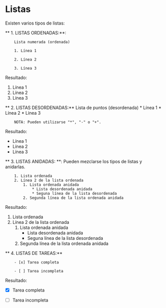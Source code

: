 <h1> Listas </h1>    

Existen varios tipos de listas:

** 1. LISTAS ORDENADAS:**:

		Lista numerada (ordenada)

		1. Línea 1

		2. Línea 2

		3. Línea 3
		
Resultado:
1. Línea 1
2. Línea 2
3. Línea 3

** 2. LISTAS DESORDENADAS:**
		Lista de puntos (desordenada)
		* Línea 1
		* Línea 2
		* Línea 3
		
        NOTA: Pueden utilizarse "*", "-" o "+".
Resultado:
* Línea 1
* Línea 2
* Línea 3

** 3. LISTAS ANIDADAS: **:
Pueden mezclarse los tipos de listas y anidarlas.

		1. Lista ordenada
		2. Línea 2 de la lista ordenada
    		1. Lista ordenada anidada 
        		* Lista desordenada anidada
        		* Seguna línea de la lista desordenada
    		2. Segunda línea de la lista ordenada anidada
Resultado:

1. Lista ordenada
2.  Línea 2 de la lista ordenada
	1. Lista ordenada anidada 
		* Lista desordenada anidada
		* Seguna línea de la lista desordenada
	2. Segunda línea de la lista ordenada anidada
   	 
** 4. LISTAS DE TAREAS:**

		- [x] Tarea completa

		- [ ] Tarea incompleta 

Resultado:

- [x] Tarea completa

- [ ] Tarea incompleta 